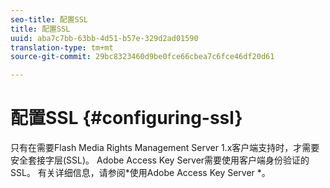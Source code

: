 ```yaml
---
seo-title: 配置SSL
title: 配置SSL
uuid: aba7c7bb-63bb-4d51-b57e-329d2ad01590
translation-type: tm+mt
source-git-commit: 29bc8323460d9be0fce66cbea7c6fce46df20d61

---
```



# 配置SSL {#configuring-ssl}

只有在需要Flash Media Rights Management Server 1.x客户端支持时，才需要安全套接字层(SSL)。 Adobe Access Key Server需要使用客户端身份验证的SSL。 有关详细信息，请参阅*使用Adobe Access Key Server *。
